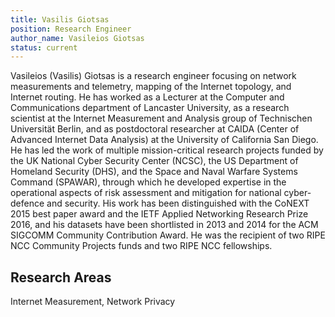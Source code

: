 ```yaml
---
title: Vasilis Giotsas
position: Research Engineer
author_name: Vasileios Giotsas
status: current
---
```

Vasileios (Vasilis) Giotsas is a research engineer focusing on network measurements and telemetry, mapping of the Internet topology, and Internet routing. 
He has worked as a Lecturer at the Computer and Communications department of Lancaster University, as a research scientist at the Internet Measurement and Analysis group of Technischen Universität Berlin, and as postdoctoral researcher at CAIDA (Center of Advanced Internet Data Analysis) at the University of California San Diego. He has led the work of multiple mission-critical research projects funded by the UK National Cyber Security Center (NCSC), the US Department of Homeland Security (DHS), and the Space and Naval Warfare Systems Command (SPAWAR), through which he developed expertise in the operational aspects of risk assessment and mitigation for national cyber-defence and security. 
His work has been distinguished with the CoNEXT 2015 best paper award and the IETF Applied Networking Research Prize 2016, and his datasets have been shortlisted in 2013 and 2014 for the ACM SIGCOMM Community Contribution Award. He was the recipient of two RIPE NCC Community Projects funds and two RIPE NCC fellowships.

## Research Areas
Internet Measurement, Network Privacy
